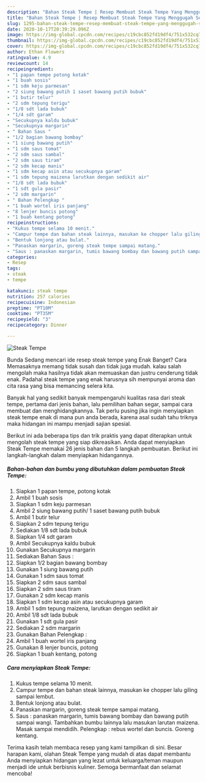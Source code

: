 ```yaml
---
description: "Bahan Steak Tempe | Resep Membuat Steak Tempe Yang Menggugah Selera"
title: "Bahan Steak Tempe | Resep Membuat Steak Tempe Yang Menggugah Selera"
slug: 1295-bahan-steak-tempe-resep-membuat-steak-tempe-yang-menggugah-selera
date: 2020-10-17T20:39:29.096Z
image: https://img-global.cpcdn.com/recipes/c19cbc852fd19df4/751x532cq70/steak-tempe-foto-resep-utama.jpg
thumbnail: https://img-global.cpcdn.com/recipes/c19cbc852fd19df4/751x532cq70/steak-tempe-foto-resep-utama.jpg
cover: https://img-global.cpcdn.com/recipes/c19cbc852fd19df4/751x532cq70/steak-tempe-foto-resep-utama.jpg
author: Ethan Flowers
ratingvalue: 4.9
reviewcount: 14
recipeingredient:
- "1 papan tempe potong kotak"
- "1 buah sosis"
- "1 sdm keju parmesan"
- "2 siung bawang putih 1 saset bawang putih bubuk"
- "1 butir telur"
- "2 sdm tepung terigu"
- "1/8 sdt lada bubuk"
- "1/4 sdt garam"
- "Secukupnya kaldu bubuk"
- "Secukupnya margarin"
- " Bahan Saus "
- "1/2 bagian bawang bombay"
- "1 siung bawang putih"
- "1 sdm saus tomat"
- "2 sdm saus sambal"
- "2 sdm saus tiram"
- "2 sdm kecap manis"
- "1 sdm kecap asin atau secukupnya garam"
- "1 sdm tepung maizena larutkan dengan sedikit air"
- "1/8 sdt lada bubuk"
- "1 sdt gula pasir"
- "2 sdm margarin"
- " Bahan Pelengkap "
- "1 buah wortel iris panjang"
- "8 lenjer buncis potong"
- "1 buah kentang potong"
recipeinstructions:
- "Kukus tempe selama 10 menit."
- "Campur tempe dan bahan steak lainnya, masukan ke chopper lalu giling sampai lembut."
- "Bentuk lonjong atau bulat."
- "Panaskan margarin, goreng steak tempe sampai matang."
- "Saus : panaskan margarin, tumis bawang bombay dan bawang putih sampai wangi. Tambahkan bumbu lainnya lalu masukan larutan maizena. Masak sampai mendidih. Pelengkap : rebus wortel dan buncis. Goreng kentang."
categories:
- Resep
tags:
- steak
- tempe

katakunci: steak tempe 
nutrition: 257 calories
recipecuisine: Indonesian
preptime: "PT10M"
cooktime: "PT35M"
recipeyield: "3"
recipecategory: Dinner

---
```



![Steak Tempe](https://img-global.cpcdn.com/recipes/c19cbc852fd19df4/751x532cq70/steak-tempe-foto-resep-utama.jpg)

Bunda Sedang mencari ide resep steak tempe yang Enak Banget? Cara Memasaknya memang tidak susah dan tidak juga mudah. kalau salah mengolah maka hasilnya tidak akan memuaskan dan justru cenderung tidak enak. Padahal steak tempe yang enak harusnya sih mempunyai aroma dan cita rasa yang bisa memancing selera kita.

Banyak hal yang sedikit banyak mempengaruhi kualitas rasa dari steak tempe, pertama dari jenis bahan, lalu pemilihan bahan segar, sampai cara membuat dan menghidangkannya. Tak perlu pusing jika ingin menyiapkan steak tempe enak di mana pun anda berada, karena asal sudah tahu triknya maka hidangan ini mampu menjadi sajian spesial.




Berikut ini ada beberapa tips dan trik praktis yang dapat diterapkan untuk mengolah steak tempe yang siap dikreasikan. Anda dapat menyiapkan Steak Tempe memakai 26 jenis bahan dan 5 langkah pembuatan. Berikut ini langkah-langkah dalam menyiapkan hidangannya.

<!--inarticleads1-->

##### Bahan-bahan dan bumbu yang dibutuhkan dalam pembuatan Steak Tempe:

1. Siapkan 1 papan tempe, potong kotak
1. Ambil 1 buah sosis
1. Siapkan 1 sdm keju parmesan
1. Ambil 2 siung bawang putih/ 1 saset bawang putih bubuk
1. Ambil 1 butir telur
1. Siapkan 2 sdm tepung terigu
1. Sediakan 1/8 sdt lada bubuk
1. Siapkan 1/4 sdt garam
1. Ambil Secukupnya kaldu bubuk
1. Gunakan Secukupnya margarin
1. Sediakan  Bahan Saus :
1. Siapkan 1/2 bagian bawang bombay
1. Gunakan 1 siung bawang putih
1. Gunakan 1 sdm saus tomat
1. Siapkan 2 sdm saus sambal
1. Siapkan 2 sdm saus tiram
1. Gunakan 2 sdm kecap manis
1. Siapkan 1 sdm kecap asin atau secukupnya garam
1. Ambil 1 sdm tepung maizena, larutkan dengan sedikit air
1. Ambil 1/8 sdt lada bubuk
1. Gunakan 1 sdt gula pasir
1. Sediakan 2 sdm margarin
1. Gunakan  Bahan Pelengkap :
1. Ambil 1 buah wortel iris panjang
1. Gunakan 8 lenjer buncis, potong
1. Siapkan 1 buah kentang, potong




<!--inarticleads2-->

##### Cara menyiapkan Steak Tempe:

1. Kukus tempe selama 10 menit.
1. Campur tempe dan bahan steak lainnya, masukan ke chopper lalu giling sampai lembut.
1. Bentuk lonjong atau bulat.
1. Panaskan margarin, goreng steak tempe sampai matang.
1. Saus : panaskan margarin, tumis bawang bombay dan bawang putih sampai wangi. Tambahkan bumbu lainnya lalu masukan larutan maizena. Masak sampai mendidih. Pelengkap : rebus wortel dan buncis. Goreng kentang.




Terima kasih telah membaca resep yang kami tampilkan di sini. Besar harapan kami, olahan Steak Tempe yang mudah di atas dapat membantu Anda menyiapkan hidangan yang lezat untuk keluarga/teman maupun menjadi ide untuk berbisnis kuliner. Semoga bermanfaat dan selamat mencoba!

